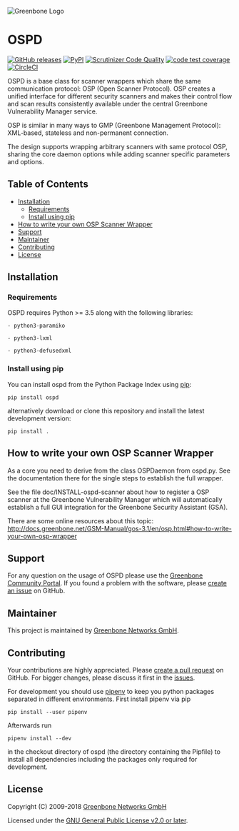 ![Greenbone Logo](https://www.greenbone.net/wp-content/uploads/gb_logo_resilience_horizontal.png)

# OSPD

[![GitHub releases](https://img.shields.io/github/release/greenbone/ospd.svg)](https://github.com/greenbone/ospd/releases)
[![PyPI](https://img.shields.io/pypi/v/ospd.svg)](https://pypi.org/project/ospd/)
[![Scrutinizer Code Quality](https://scrutinizer-ci.com/g/greenbone/ospd/badges/quality-score.png?b=master)](https://scrutinizer-ci.com/g/greenbone/ospd/?branch=master)
[![code test coverage](https://codecov.io/gh/greenbone/ospd/branch/master/graphs/badge.svg)](https://codecov.io/gh/greenbone/ospd)
[![CircleCI](https://circleci.com/gh/greenbone/ospd/tree/master.svg?style=svg)](https://circleci.com/gh/greenbone/ospd/tree/master)

OSPD is a base class for scanner wrappers which share the same communication
protocol: OSP (Open Scanner Protocol). OSP creates a unified interface for
different security scanners and makes their control flow and scan results
consistently available under the central Greenbone Vulnerability Manager service.

OSP is similar in many ways to GMP (Greenbone Management Protocol): XML-based,
stateless and non-permanent connection.

The design supports wrapping arbitrary scanners with same protocol OSP,
sharing the core daemon options while adding scanner specific parameters and
options.

## Table of Contents

* [Installation](#installation)
  * [Requirements](#requirements)
  * [Install using pip](#install-using-pip)
* [How to write your own OSP Scanner Wrapper](#how-to-write-your-own-osp-scanner-wrapper)
* [Support](#support)
* [Maintainer](#maintainer)
* [Contributing](#contributing)
* [License](#license)

## Installation

### Requirements

OSPD requires Python >= 3.5 along with the following libraries:

    - python3-paramiko

    - python3-lxml

    - python3-defusedxml

### Install using pip

You can install ospd from the Python Package Index using [pip](https://pip.pypa.io/):

    pip install ospd

alternatively download or clone this repository and install the latest development version:

    pip install .

## How to write your own OSP Scanner Wrapper

As a core you need to derive from the class OSPDaemon from ospd.py.
See the documentation there for the single steps to establish the
full wrapper.

See the file doc/INSTALL-ospd-scanner about how to register a OSP scanner at
the Greenbone Vulnerability Manager which will automatically establish a full
GUI integration for the Greenbone Security Assistant (GSA).

There are some online resources about this topic:
http://docs.greenbone.net/GSM-Manual/gos-3.1/en/osp.html#how-to-write-your-own-osp-wrapper

## Support

For any question on the usage of OSPD please use the [Greenbone Community Portal](https://community.greenbone.net/c/osp). If you found a problem with the software, please [create an issue](https://github.com/greenbone/ospd/issues) on GitHub.

## Maintainer

This project is maintained by [Greenbone Networks GmbH](https://www.greenbone.net/).

## Contributing

Your contributions are highly appreciated. Please [create a pull request](https://github.com/greenbone/ospd/pulls) on GitHub. For bigger changes, please discuss it first in the [issues](https://github.com/greenbone/ospd/issues).

For development you should use [pipenv](https://pipenv.readthedocs.io/en/latest/)
to keep you python packages separated in different environments. First install
pipenv via pip

    pip install --user pipenv

Afterwards run

    pipenv install --dev

in the checkout directory of ospd (the directory containing the Pipfile)
to install all dependencies including the packages only required for
development.

## License

Copyright (C) 2009-2018 [Greenbone Networks GmbH](https://www.greenbone.net/)

Licensed under the [GNU General Public License v2.0 or later](COPYING).
